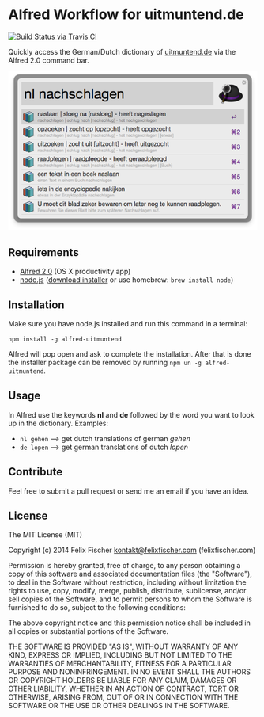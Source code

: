 # Alfred Workflow for uitmuntend.de

[![Build Status via Travis CI](https://api.travis-ci.org/felixfischer/alfred-uitmuntend.svg?branch=master)](https://travis-ci.org/felixfischer/alfred-uitmuntend)

Quickly access the German/Dutch dictionary of [uitmuntend.de](http://www.uitmuntend.de/) via the Alfred 2.0 command bar.

![Screenshot](https://github.com/felixfischer/alfred-uitmuntend/blob/master/screenshot.png?raw=true)

## Requirements

- [Alfred 2.0](http://www.alfredapp.com/)
  (OS X productivity app)
- [node.js](http://nodejs.org/)
  ([download installer](http://nodejs.org/download/)
  or use homebrew: `brew install node`)

## Installation

Make sure you have node.js installed and run this command in a terminal:

```
npm install -g alfred-uitmuntend
```

Alfred will pop open and ask to complete the installation. After that is done
the installer package can be removed by running `npm un -g alfred-uitmuntend`.

## Usage

In Alfred use the keywords **nl** and **de** followed by the word you want to
look up in the dictionary. Examples:

- `nl gehen` --> get dutch translations of german *gehen*
- `de lopen` --> get german translations of dutch *lopen*

## Contribute

Feel free to submit a pull request or send me an email if you have an idea.

## License

The MIT License (MIT)

Copyright (c) 2014 Felix Fischer <kontakt@felixfischer.com> (felixfischer.com)

Permission is hereby granted, free of charge, to any person obtaining a copy
of this software and associated documentation files (the "Software"), to deal
in the Software without restriction, including without limitation the rights
to use, copy, modify, merge, publish, distribute, sublicense, and/or sell
copies of the Software, and to permit persons to whom the Software is
furnished to do so, subject to the following conditions:

The above copyright notice and this permission notice shall be included in
all copies or substantial portions of the Software.

THE SOFTWARE IS PROVIDED "AS IS", WITHOUT WARRANTY OF ANY KIND, EXPRESS OR
IMPLIED, INCLUDING BUT NOT LIMITED TO THE WARRANTIES OF MERCHANTABILITY,
FITNESS FOR A PARTICULAR PURPOSE AND NONINFRINGEMENT. IN NO EVENT SHALL THE
AUTHORS OR COPYRIGHT HOLDERS BE LIABLE FOR ANY CLAIM, DAMAGES OR OTHER
LIABILITY, WHETHER IN AN ACTION OF CONTRACT, TORT OR OTHERWISE, ARISING FROM,
OUT OF OR IN CONNECTION WITH THE SOFTWARE OR THE USE OR OTHER DEALINGS IN
THE SOFTWARE.
